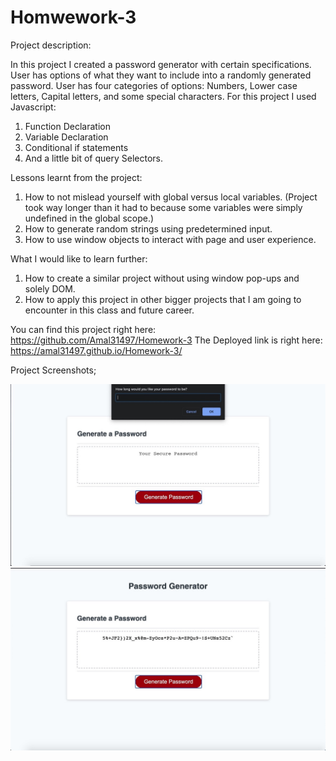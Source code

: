 # Homwework-3
Project description:



In this project I created a password generator with certain specifications. User has options of what they want to include into a randomly generated password. User has four categories of options: Numbers, Lower case letters, Capital letters, and some special characters.
For this project I used Javascript:
1. Function Declaration
2. Variable Declaration
3. Conditional if statements
4. And a little bit of query Selectors.


Lessons learnt from the project:
1. How to not mislead yourself with global versus local variables. (Project took way longer than it had to because some variables were simply undefined in the global scope.)
2. How to generate random strings using predetermined input.
3. How to use window objects to interact with page and user experience.



What I would like to learn further:
1. How to create a similar project without using window pop-ups and solely DOM.
2. How to apply this project in other bigger projects that I am going to encounter in this class and future career.

You can find this project right here: https://github.com/Amal31497/Homework-3
The Deployed link is right here: https://amal31497.github.io/Homework-3/


Project Screenshots;

![Alt text](./Assets/demonstration.jpeg "First pop-up")
![Alt text](./Assets/final-result.jpeg "Final result")


